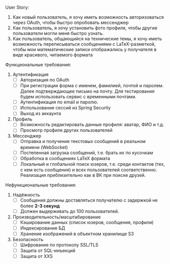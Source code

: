 User Story:
1) Как новый пользователь, я хочу иметь возможность авторизоваться через OAuth, чтобы быстро опробовать мессенджер
2) Как пользователь, я хочу установить фото профиля, чтобы другие пользователи могли меня быстро узнать.
3) Как пользователь, общающийся на технические темы, я хочу иметь возможность переписываться сообщениями с LaTeX-разметкой, чтобы мои математические записи отображались у получателя в виде красивого, читаемого формата

Функциональные требования:
1) Аутентификация
	- [ ] Авторизация по OAuth
	- [ ] При регистрации форма с именем, фамилией, почтой и паролем. Далее подтверждающее письмо на почту. Для тестирования будем использовать сервис с временными почтами.
	- [ ] Аутентификация по email и паролю.
	- [ ] Использование сессий из Spring Security
	- [ ] Выход из аккаунта
2) Профиль
	- [ ] Возможность редактировать данные профиля: аватар, ФИО и т.д.
	- [ ] Просмотр профиля других пользователей
3) Мессенджер
	- [ ] Отправка и получение текстовых сообщений в реальном времени (WebSocket)
	- [ ] Постепенная загрузка сообщений, т.е. брать их по кусочкам
	- [ ] Обработка в сообщениях LaTeX формата
	- [ ] Локальный и глобальной поиск юзеров, т.е. среди контактов (тех, с кем есть сообщения) и всех пользователей соответственно. Реализация приблизительно как в ВК при поиске друзей.

Нефункциональные требования:
1) Надёжность
	- [ ] Сообщения должны доставляться получателю с задержкой не более **2-3 секунд**
	- [ ] Должен выдерживать до 100 пользователей.
2) Производительность/масштабирование
	- [ ] Кэширование данных (список юзеров, сообщения, профили)
	- [ ] Индексирование БД
	- [ ] Хранение изображений в объектном хранилище S3
3) Безопасность
	- [ ] Шифрование по протоколу SSL/TLS
	- [ ] Защита от SQL-инъекций
	- [ ] Защита от XXS